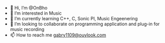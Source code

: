 - 👋 Hi, I’m @OnBho
- 👀 I’m interested in Music
- 🌱 I’m currently learning C++, C, Sonic PI, Music Engeenering
- 💞️ I’m looking to collaborate on programming application and plug-in for music recording
- 📫 How to reach me gabry1109@ouylook.com

<!---
OnBho/OnBho is a ✨ special ✨ repository because its `README.md` (this file) appears on your GitHub profile.
You can click the Preview link to take a look at your changes.
--->
